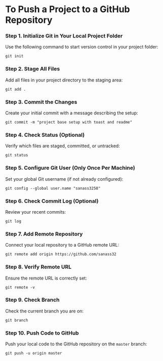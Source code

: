 # To Push a Project to a GitHub Repository

### Step 1. Initialize Git in Your Local Project Folder  
Use the following command to start version control in your project folder:

```
git init
```

### Step 2. Stage All Files  
Add all files in your project directory to the staging area:

```
git add .
```

### Step 3. Commit the Changes  
Create your initial commit with a message describing the setup:

```
git commit -m "project base setup with toast and readme"
```

### Step 4. Check Status (Optional)  
Verify which files are staged, committed, or untracked:

```
git status
```

### Step 5. Configure Git User (Only Once Per Machine)  
Set your global Git username (if not already configured):

```
git config --global user.name "sanass3258"
```

### Step 6. Check Commit Log (Optional)  
Review your recent commits:

```
git log
```

### Step 7. Add Remote Repository  
Connect your local repository to a GitHub remote URL:

```
git remote add origin https://github.com/sanass32
```

### Step 8. Verify Remote URL  
Ensure the remote URL is correctly set:

```
git remote -v
```

### Step 9. Check Branch  
Check the current branch you are on:

```
git branch
```

### Step 10. Push Code to GitHub  
Push your local code to the GitHub repository on the `master` branch:

```
git push -u origin master
```